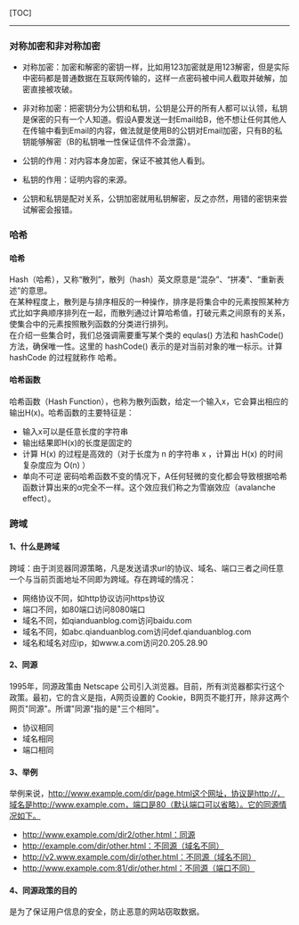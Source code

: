 [TOC]

---

### 对称加密和非对称加密
- 对称加密：加密和解密的密钥一样，比如用123加密就是用123解密，但是实际中密码都是普通数据在互联网传输的，这样一点密码被中间人截取并破解，加密直接被攻破。
- 非对称加密：把密钥分为公钥和私钥，公钥是公开的所有人都可以认领，私钥是保密的只有一个人知道。假设A要发送一封Email给B，他不想让任何其他人在传输中看到Email的内容，做法就是使用B的公钥对Email加密，只有B的私钥能够解密（B的私钥唯一性保证信件不会泄露）。

- 公钥的作用：对内容本身加密，保证不被其他人看到。  
- 私钥的作用：证明内容的来源。  
- 公钥和私钥是配对关系，公钥加密就用私钥解密，反之亦然，用错的密钥来尝试解密会报错。  


### 哈希
#### 哈希
Hash（哈希），又称“散列”，散列（hash）英文原意是“混杂”、“拼凑”、“重新表述”的意思。  
在某种程度上，散列是与排序相反的一种操作，排序是将集合中的元素按照某种方式比如字典顺序排列在一起，而散列通过计算哈希值，打破元素之间原有的关系，使集合中的元素按照散列函数的分类进行排列。  
在介绍一些集合时，我们总强调需要重写某个类的 equlas() 方法和 hashCode() 方法，确保唯一性。这里的 hashCode() 表示的是对当前对象的唯一标示。计算 hashCode 的过程就称作 哈希。  

#### 哈希函数
哈希函数（Hash Function），也称为散列函数，给定一个输入x，它会算出相应的输出H(x)。哈希函数的主要特征是：
- 输入x可以是任意长度的字符串
- 输出结果即H(x)的长度是固定的
- 计算 H(x) 的过程是高效的（对于长度为 n 的字符串 x ，计算出 H(x) 的时间复杂度应为 O(n) ）
- 单向不可逆
密码哈希函数不变的情况下，A任何轻微的变化都会导致根据哈希函数计算出来的α完全不一样。这个效应我们称之为雪崩效应（avalanche effect）。

### 跨域
#### 1、什么是跨域
跨域：由于浏览器同源策略，凡是发送请求url的协议、域名、端口三者之间任意一个与当前页面地址不同即为跨域。存在跨域的情况：
- 网络协议不同，如http协议访问https协议
- 端口不同，如80端口访问8080端口
- 域名不同，如qianduanblog.com访问baidu.com
- 域名不同，如abc.qianduanblog.com访问def.qianduanblog.com
- 域名和域名对应ip，如www.a.com访问20.205.28.90

#### 2、同源
1995年，同源政策由 Netscape 公司引入浏览器。目前，所有浏览器都实行这个政策。最初，它的含义是指，A网页设置的 Cookie，B网页不能打开，除非这两个网页"同源"。所谓"同源"指的是"三个相同"。
- 协议相同
- 域名相同
- 端口相同

#### 3、举例
举例来说，http://www.example.com/dir/page.html这个网址，协议是http://，域名是http://www.example.com，端口是80（默认端口可以省略）。它的同源情况如下。
- http://www.example.com/dir2/other.html：同源
- http://example.com/dir/other.html：不同源（域名不同）
- http://v2.www.example.com/dir/other.html：不同源（域名不同）
- http://www.example.com:81/dir/other.html：不同源（端口不同）

#### 4、同源政策的目的
是为了保证用户信息的安全，防止恶意的网站窃取数据。
